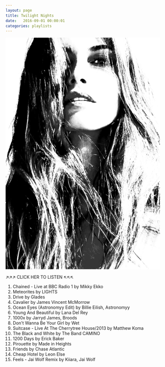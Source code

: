 ```yaml
---
layout: page
title: Twilight Nights
date:   2016-09-01 00:00:01
categories: playlists
---
```


[![twilightnights][2]][1]

  [1]: /playlists/twilightnights
  [2]: /images/twilightnights.jpg

  &#x2197;&#x2197;&#x2197; CLICK HER TO LISTEN &#x2196;&#x2196;&#x2196;

  1. Chained - Live at BBC Radio 1 by Mikky Ekko
  2. Meteorites by LIGHTS
  3. Drive by Glades
  4. Cavalier by James Vincent McMorrow
  5. Ocean Eyes (Astronomyy Edit) by Billie Eilish, Astronomyy
  6. Young And Beautiful by Lana Del Rey
  7. 1000x by Jarryd James, Broods
  8. Don't Wanna Be Your Girl by Wet
  9. Suitcase - Live At The Cherrytree House/2013 by Matthew Koma
  10. The Black and White by The Band CAMINO
  11. 1200 Days by Erick Baker
  12. Pirouette by Made in Heights
  13. Friends by Chase Atlantic
  14. Cheap Hotel by Leon Else
  15. Feels - Jai Wolf Remix by Kiiara, Jai Wolf


